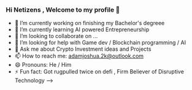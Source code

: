 ### Hi Netizens , Welcome to my profile  👋




- 🔭 I’m currently working on finishing my Bachelor's degreee
- 🌱 I’m currently learning AI powered Entrepreneurship 
- 👯 I’m looking to collaborate on ...
- 🤔 I’m looking for help with Game dev / Blockchain programming / AI
- 💬 Ask me about Crypto Investment ideas and Projects 
- 📫 How to reach me: adamjoshua.2k@outlook.com
- 😄 Pronouns: He / Him
- ⚡ Fun fact: Got rugpulled twice on defi , Firm Believer of Disruptive Technology 
-->
